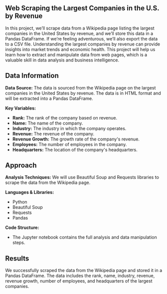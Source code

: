 ## Web Scraping the Largest Companies in the U.S. by Revenue
In this project, we’ll scrape data from a Wikipedia page listing the largest companies in the United States by revenue, and we’ll store this data in a Pandas DataFrame. If we’re feeling adventurous, we’ll also export the data to a CSV file.
Understanding the largest companies by revenue can provide insights into market trends and economic health. This project will help us learn how to extract and manipulate data from web pages, which is a valuable skill in data analysis and business intelligence.
## Data Information

**Data Source:** The data is sourced from the Wikipedia page on the largest companies in the United States by revenue. The data is in HTML format and will be extracted into a Pandas DataFrame.

**Key Variables:**
- **Rank:** The rank of the company based on revenue.
- **Name:** The name of the company.
- **Industry:** The industry in which the company operates.
- **Revenue:** The revenue of the company.
- **Revenue Growth:** The growth rate of the company's revenue.
- **Employees:** The number of employees in the company.
- **Headquarters:** The location of the company's headquarters.
## Approach
**Analysis Techniques:** We will use Beautiful Soup and Requests libraries to scrape the data from the Wikipedia page.

**Languages & Libraries:** 
- Python
- Beautiful Soup
- Requests
- Pandas

**Code Structure:** 
- The Jupyter notebook contains the full analysis and data manipulation steps.

## Results 
 We successfully scraped the data from the Wikipedia page and stored it in a Pandas DataFrame. The data includes the rank, name, industry, revenue, revenue growth, number of employees, and headquarters of the largest companies.

  


